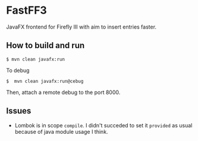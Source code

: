 # FastFF3
JavaFX frontend for Firefly III with aim to insert entries faster.

## How to build and run

```shell
$ mvn clean javafx:run
```

To debug
```shell
$  mvn clean javafx:run@cebug
```
Then, attach a remote debug to the port 8000.

## Issues

- Lombok is in scope `compile`. I didn't succeded to set it `provided` as usual because of java module usage I think.
